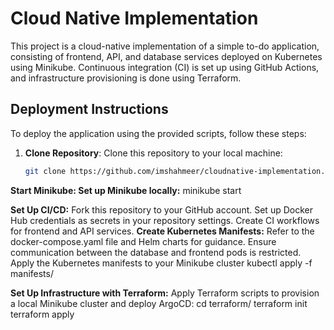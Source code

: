 # Cloud Native Implementation

This project is a cloud-native implementation of a simple to-do application, consisting of frontend, API, and database services deployed on Kubernetes using Minikube. Continuous integration (CI) is set up using GitHub Actions, and infrastructure provisioning is done using Terraform.

## Deployment Instructions

To deploy the application using the provided scripts, follow these steps:

1. **Clone Repository**: Clone this repository to your local machine:
   
   ```bash
   git clone https://github.com/imshahmeer/cloudnative-implementation.git

**Start Minikube: Set up Minikube locally:**
minikube start

**Set Up CI/CD:**
Fork this repository to your GitHub account.
Set up Docker Hub credentials as secrets in your repository settings.
Create CI workflows for frontend and API services.
**Create Kubernetes Manifests:**
Refer to the docker-compose.yaml file and Helm charts for guidance.
Ensure communication between the database and frontend pods is restricted.
Apply the Kubernetes manifests to your Minikube cluster
kubectl apply -f manifests/

**Set Up Infrastructure with Terraform:**
Apply Terraform scripts to provision a local Minikube cluster and deploy ArgoCD:
cd terraform/
terraform init
terraform apply




